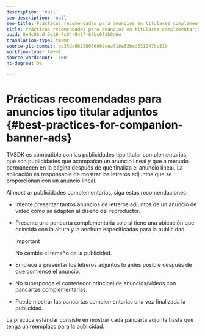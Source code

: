 ```yaml
---
description: 'null'
seo-description: 'null'
seo-title: Prácticas recomendadas para anuncios en titulares complementarios
title: Prácticas recomendadas para anuncios en titulares complementarios
uuid: 0e4c98cd-5e16-4c84-848f-02bc6f1b0d6e
translation-type: tm+mt
source-git-commit: bc35da8b258056809ceaf18e33bed631047bc81b
workflow-type: tm+mt
source-wordcount: '160'
ht-degree: 0%

---
```



# Prácticas recomendadas para anuncios tipo titular adjuntos {#best-practices-for-companion-banner-ads}

TVSDK es compatible con las publicidades tipo titular complementarias, que son publicidades que acompañan un anuncio lineal y que a menudo permanecen en la página después de que finaliza el anuncio lineal. La aplicación es responsable de mostrar los letreros adjuntos que se proporcionan con un anuncio lineal.

Al mostrar publicidades complementarias, siga estas recomendaciones:

* Intente presentar tantos anuncios de letreros adjuntos de un anuncio de vídeo como se adapten al diseño del reproductor.
* Presente una pancarta complementaria solo si tiene una ubicación que coincida con la altura y la anchura especificadas para la publicidad.

   >[!IMPORTANT]
   >
   >No cambie el tamaño de la publicidad.

* Empiece a presentar los letreros adjuntos lo antes posible después de que comience el anuncio.
* No superponga el contenedor principal de anuncios/vídeos con pancartas complementarias.
* Puede mostrar las pancartas complementarias una vez finalizada la publicidad.

La práctica estándar consiste en mostrar cada pancarta adjunta hasta que tenga un reemplazo para la publicidad.